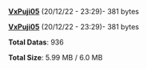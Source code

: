 [**VxPuji05**](/data/VxPuji05.txt) (20/12/22 - 23:29)- 381 bytes

[**VxPuji05**](/data/VxPuji05.txt) (20/12/22 - 23:29)- 381 bytes

**Total Datas**: 936

**Total Size**: 5.99 MB / 6.0 MB